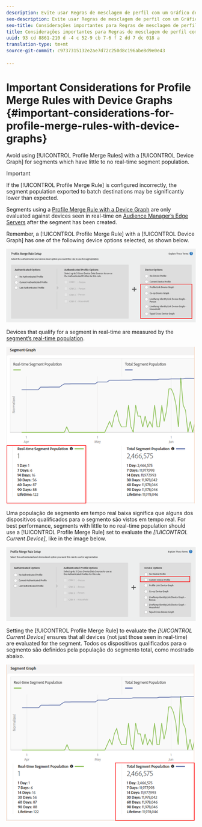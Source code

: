 ```yaml
---
description: Evite usar Regras de mesclagem de perfil com um Gráfico de dispositivo para segmentos que têm pouca a população de segmentos em tempo real.
seo-description: Evite usar Regras de mesclagem de perfil com um Gráfico de dispositivo para segmentos que têm pouca a população de segmentos em tempo real.
seo-title: Considerações importantes para Regras de mesclagem de perfil com gráficos de dispositivo
title: Considerações importantes para Regras de mesclagem de perfil com gráficos de dispositivo
uuid: 93 cd 8861-210 d -4 c 52-9 cb 7-6 f 2 dd 7 dc 018 a
translation-type: tm+mt
source-git-commit: c9737315132e2ae7d72c250d8c196abe8d9e0e43

---
```



# Important Considerations for Profile Merge Rules with Device Graphs {#important-considerations-for-profile-merge-rules-with-device-graphs}

Avoid using [!UICONTROL Profile Merge Rules] with a [!UICONTROL Device Graph] for segments which have little to no real-time segment population.

>[!IMPORTANT]
>
>If the [!UICONTROL Profile Merge Rule] is configured incorrectly, the segment population exported to batch destinations may be significantly lower than expected.

Segments using a [Profile Merge Rule with a Device Graph](../../features/profile-merge-rules/merge-rule-targeting-options.md#device-graph-options) are only evaluated against devices seen in real-time on [Audience Manager’s Edge Servers](../../reference/system-components/components-edge.md) after the segment has been created.

Remember, a [!UICONTROL Profile Merge Rule] with a [!UICONTROL Device Graph] has one of the following device options selected, as shown below.

![](assets/pmr-considerations-1.png)

Devices that qualify for a segment in real-time are measured by the [segment’s real-time population](../../features/segments/segment-builder-data.md#segment-populations).

![](assets/pmr-considerations-2.png)

Uma população de segmento em tempo real baixa significa que alguns dos dispositivos qualificados para o segmento são vistos em tempo real. For best performance, segments with little to no real-time population should use a [!UICONTROL Profile Merge Rule] set to evaluate the *[!UICONTROL Current Device]*, like in the image below.

![](assets/pmr-considerations-3.png)

Setting the [!UICONTROL Profile Merge Rule] to evaluate the *[!UICONTROL Current Device]* ensures that all devices (not just those seen in real-time) are evaluated for the segment. Todos os dispositivos qualificados para o segmento são definidos pela população do segmento total, como mostrado abaixo.

![](assets/pmr-considerations-4.png)